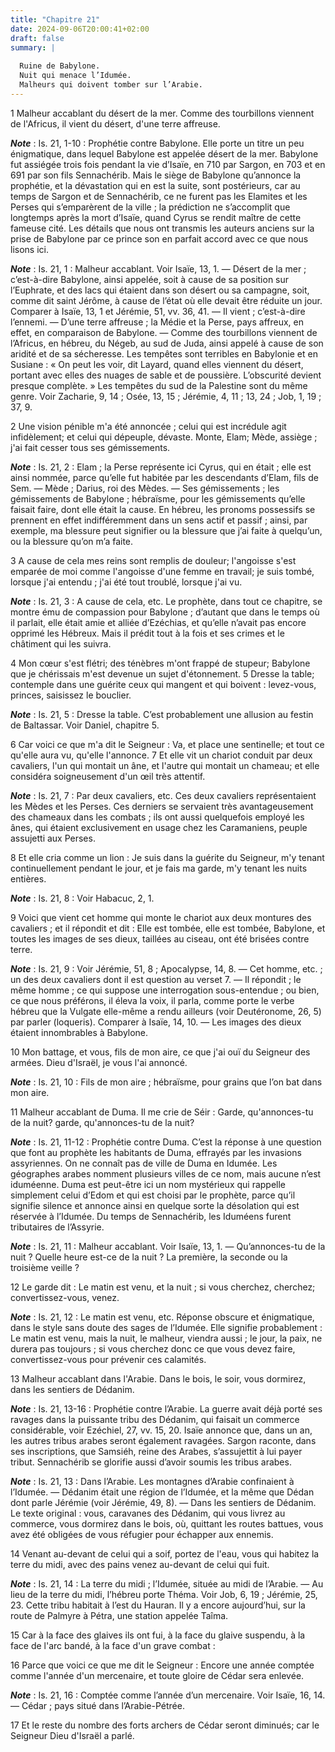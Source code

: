 ```yaml
---
title: "Chapitre 21"
date: 2024-09-06T20:00:41+02:00
draft: false
summary: |
  
  Ruine de Babylone.
  Nuit qui menace l’Idumée.
  Malheurs qui doivent tomber sur l’Arabie.
---
```



1 Malheur accablant du désert de la mer. Comme des tourbillons viennent de l'Africus, il vient du désert, d'une terre affreuse.

***Note*** :  Is. 21, 1-10 : Prophétie contre Babylone. Elle porte un titre un peu énigmatique, dans lequel Babylone est appelée désert de la mer. Babylone fut assiégée trois fois pendant la vie d’Isaïe, en 710 par Sargon, en 703 et en 691 par son fils Sennachérib. Mais le siège de Babylone qu’annonce la prophétie, et la dévastation qui en est la suite, sont postérieurs, car au temps de Sargon et de Sennachérib, ce ne furent pas les Elamites et les Perses qui s’emparèrent de la ville ; la prédiction ne s’accomplit que longtemps après la mort d’Isaïe, quand Cyrus se rendit maître de cette fameuse cité. Les détails que nous ont transmis les auteurs anciens sur la prise de Babylone par ce prince son en parfait accord avec ce que nous lisons ici.

***Note*** :  Is. 21, 1 : Malheur accablant. Voir Isaïe, 13, 1. ― Désert de la mer ; c’est-à-dire Babylone, ainsi appelée, soit à cause de sa position sur l’Euphrate, et des lacs qui étaient dans son désert ou sa campagne, soit, comme dit saint Jérôme, à cause de l’état où elle devait être réduite un jour. Comparer à Isaïe, 13, 1 et Jérémie, 51, vv. 36, 41. ― Il vient ; c’est-à-dire l’ennemi. ― D’une terre affreuse ; la Médie et la Perse, pays affreux, en effet, en comparaison de Babylone. ― Comme des tourbillons viennent de l’Africus, en hébreu, du Négeb, au sud de Juda, ainsi appelé à cause de son aridité et de sa sécheresse. Les tempêtes sont terribles en Babylonie et en Susiane : « On peut les voir, dit Layard, quand elles viennent du désert, portant avec elles des nuages de sable et de poussière. L’obscurité devient presque complète. » Les tempêtes du sud de la Palestine sont du même genre. Voir Zacharie, 9, 14 ; Osée, 13, 15 ; Jérémie, 4, 11 ; 13, 24 ; Job, 1, 19 ; 37, 9.


2 Une vision pénible m'a été annoncée ; celui qui est incrédule agit infidèlement; et celui qui dépeuple, dévaste. Monte, Elam; Mède, assiège ; j'ai fait cesser tous ses gémissements.

***Note*** :  Is. 21, 2 : Elam ; la Perse représente ici Cyrus, qui en était ; elle est ainsi nommée, parce qu’elle fut habitée par les descendants d’Elam, fils de Sem. ― Mède ; Darius, roi des Mèdes. ― Ses gémissements ; les gémissements de Babylone ; hébraïsme, pour les gémissements qu’elle faisait faire, dont elle était la cause. En hébreu, les pronoms possessifs se prennent en effet indifféremment dans un sens actif et passif ; ainsi, par exemple, ma blessure peut signifier ou la blessure que j’ai faite à quelqu’un, ou la blessure qu’on m’a faite.


3 A cause de cela mes reins sont remplis de douleur; l'angoisse s'est emparée de moi comme l'angoisse d'une femme en travail; je suis tombé, lorsque j'ai entendu ; j'ai été tout troublé, lorsque j'ai vu.

***Note*** :  Is. 21, 3 : A cause de cela, etc. Le prophète, dans tout ce chapitre, se montre ému de compassion pour Babylone ; d’autant que dans le temps où il parlait, elle était amie et alliée d’Ezéchias, et qu’elle n’avait pas encore opprimé les Hébreux. Mais il prédit tout à la fois et ses crimes et le châtiment qui les suivra.

4 Mon cœur s'est flétri; des ténèbres m'ont frappé de stupeur; Babylone que je chérissais m'est devenue un sujet d'étonnement. 5 Dresse la table; contemple dans une guérite ceux qui mangent et qui boivent : levez-vous, princes, saisissez le bouclier.

***Note*** :  Is. 21, 5 : Dresse la table. C’est probablement une allusion au festin de Baltassar. Voir Daniel, chapitre 5.


6 Car voici ce que m'a dit le Seigneur : Va, et place une sentinelle; et tout ce qu'elle aura vu, qu'elle l'annonce. 7 Et elle vit un chariot conduit par deux cavaliers, l'un qui montait un âne, et l'autre qui montait un chameau; et elle considéra soigneusement d'un œil très attentif.

***Note*** :  Is. 21, 7 : Par deux cavaliers, etc. Ces deux cavaliers représentaient les Mèdes et les Perses. Ces derniers se servaient très avantageusement des chameaux dans les combats ; ils ont aussi quelquefois employé les ânes, qui étaient exclusivement en usage chez les Caramaniens, peuple assujetti aux Perses.


8 Et elle cria comme un lion : Je suis dans la guérite du Seigneur, m'y tenant continuellement pendant le jour, et je fais ma garde, m'y tenant les nuits entières.

***Note*** :  Is. 21, 8 : Voir Habacuc, 2, 1.

9 Voici que vient cet homme qui monte le chariot aux deux montures des cavaliers ; et il répondit et dit : Elle est tombée, elle est tombée, Babylone, et toutes les images de ses dieux, taillées au ciseau, ont été brisées contre terre.

***Note*** :  Is. 21, 9 : Voir Jérémie, 51, 8 ; Apocalypse, 14, 8. ― Cet homme, etc. ; un des deux cavaliers dont il est question au verset 7. ― Il répondit ; le même homme ; ce qui suppose une interrogation sous-entendue ; ou bien, ce que nous préférons, il éleva la voix, il parla, comme porte le verbe hébreu que la Vulgate elle-même a rendu ailleurs (voir Deutéronome, 26, 5) par parler (loqueris). Comparer à Isaïe, 14, 10. ― Les images des dieux étaient innombrables à Babylone.


10 Mon battage, et vous, fils de mon aire, ce que j'ai ouï du Seigneur des armées. Dieu d'Israël, je vous l'ai annoncé.

***Note*** :  Is. 21, 10 : Fils de mon aire ; hébraïsme, pour grains que l’on bat dans mon aire.


11 Malheur accablant de Duma. Il me crie de Séir : Garde, qu'annonces-tu de la nuit? garde, qu'annonces-tu de la nuit?

***Note*** :  Is. 21, 11-12 : Prophétie contre Duma. C’est la réponse à une question que font au prophète les habitants de Duma, effrayés par les invasions assyriennes. On ne connaît pas de ville de Duma en Idumée. Les géographes arabes nomment plusieurs villes de ce nom, mais aucune n’est iduméenne. Duma est peut-être ici un nom mystérieux qui rappelle simplement celui d’Edom et qui est choisi par le prophète, parce qu’il signifie silence et annonce ainsi en quelque sorte la désolation qui est réservée à l’Idumée. Du temps de Sennachérib, les Iduméens furent tributaires de l’Assyrie.

***Note*** :  Is. 21, 11 : Malheur accablant. Voir Isaïe, 13, 1. ― Qu’annonces-tu de la nuit ? Quelle heure est-ce de la nuit ? La première, la seconde ou la troisième veille ?


12 Le garde dit : Le matin est venu, et la nuit ; si vous cherchez, cherchez; convertissez-vous, venez.

***Note*** :  Is. 21, 12 : Le matin est venu, etc. Réponse obscure et énigmatique, dans le style sans doute des sages de l’Idumée. Elle signifie probablement : Le matin est venu, mais la nuit, le malheur, viendra aussi ; le jour, la paix, ne durera pas toujours ; si vous cherchez donc ce que vous devez faire, convertissez-vous pour prévenir ces calamités.


13 Malheur accablant dans l'Arabie. Dans le bois, le soir, vous dormirez, dans les sentiers de Dédanim.

***Note*** :  Is. 21, 13-16 : Prophétie contre l’Arabie. La guerre avait déjà porté ses ravages dans la puissante tribu des Dédanim, qui faisait un commerce considérable, voir Ezéchiel, 27, vv. 15, 20. Isaïe annonce que, dans un an, les autres tribus arabes seront également ravagées. Sargon raconte, dans ses inscriptions, que Samsiéh, reine des Arabes, s’assujettit à lui payer tribut. Sennachérib se glorifie aussi d’avoir soumis les tribus arabes.

***Note*** :  Is. 21, 13 : Dans l’Arabie. Les montagnes d’Arabie confinaient à l’Idumée. ― Dédanim était une région de l’Idumée, et la même que Dédan dont parle Jérémie (voir Jérémie, 49, 8). ― Dans les sentiers de Dédanim. Le texte original : vous, caravanes des Dédanim, qui vous livrez au commerce, vous dormirez dans le bois, où, quittant les routes battues, vous avez été obligées de vous réfugier pour échapper aux ennemis.


14 Venant au-devant de celui qui a soif, portez de l'eau, vous qui habitez la terre du midi, avec des pains venez au-devant de celui qui fuit.

***Note*** :  Is. 21, 14 : La terre du midi ; l’Idumée, située au midi de l’Arabie. ― Au lieu de la terre du midi, l’hébreu porte Théma. Voir Job, 6, 19 ; Jérémie, 25, 23. Cette tribu habitait à l’est du Hauran. Il y a encore aujourd’hui, sur la route de Palmyre à Pétra, une station appelée Taîma.

15 Car à la face des glaives ils ont fui, à la face du glaive suspendu, à la face de l'arc bandé, à la face d'un grave combat :


16 Parce que voici ce que me dit le Seigneur : Encore une année comptée comme l'année d'un mercenaire, et toute gloire de Cédar sera enlevée.

***Note*** :  Is. 21, 16 : Comptée comme l’année d’un mercenaire. Voir Isaïe, 16, 14. ― Cédar ; pays situé dans l’Arabie-Pétrée.

17 Et le reste du nombre des forts archers de Cédar seront diminués; car le Seigneur Dieu d'Israël a parlé.

